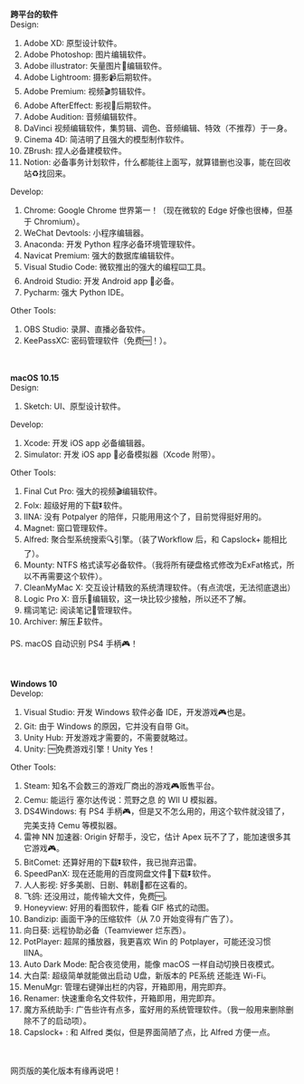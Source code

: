 **跨平台的软件**<br>
Design:
1. Adobe XD: 原型设计软件。
2. Adobe Photoshop: 图片编辑软件。
3. Adobe illustrator: 矢量图片🎨编辑软件。
4. Adobe Lightroom: 摄影📹后期软件。
5. Adobe Premium: 视频🎬剪辑软件。
6. Adobe AfterEffect: 影视🎦后期软件。
7. Adobe Audition: 音频编辑软件。
8. DaVinci 视频编辑软件，集剪辑、调色、音频编辑、特效（不推荐）于一身。
9. Cinema 4D: 简洁明了且强大的模型制作软件。
10. ZBrush: 捏人必备建模软件。
11. Notion: 必备事务计划软件，什么都能往上面写，就算错删也没事，能在回收站♻️找回来。

Develop:
1. Chrome: Google Chrome 世界第一！（现在微软的 Edge 好像也很棒，但基于 Chromium）。
2. WeChat Devtools: 小程序编辑器。
3. Anaconda: 开发 Python 程序必备环境管理软件。
4. Navicat Premium: 强大的数据库编辑软件。
5. Visual Studio Code: 微软推出的强大的编程⌨️工具。
6. Android Studio: 开发 Android app 📱必备。
7. Pycharm: 强大 Python IDE。

Other Tools:
1. OBS Studio: 录屏、直播必备软件。
2. KeePassXC: 密码管理软件（免费🆓！）。
<br><br><br>

**macOS 10.15**<br>
Design:
1. Sketch: UI、原型设计软件。

Develop:
1. Xcode: 开发 iOS app 必备编辑器。
2. Simulator: 开发 iOS app 📱必备模拟器（Xcode 附带）。

Other Tools:
1. Final Cut Pro: 强大的视频🎬编辑软件。
2. Folx: 超级好用的下载⏬软件。
3. IINA: 没有 Potpalyer 的陪伴，只能用用这个了，目前觉得挺好用的。
4. Magnet: 窗口管理软件。
5. Alfred: 聚合型系统搜索🔍引擎。（装了Workflow 后，和 Capslock+ 能相比了）。
6. Mounty: NTFS 格式读写必备软件。（我将所有硬盘格式修改为ExFat格式，所以不再需要这个软件）。
7. CleanMyMac X: 交互设计精致的系统清理软件。（有点流氓，无法彻底退出）
8. Logic Pro X: 音乐🎵编辑软，这一块比较少接触，所以还不了解。
9.  糯词笔记: 阅读笔记📒管理软件。
10. Archiver: 解压🗜️软件。

PS. macOS 自动识别 PS4 手柄🎮！
<br><br><br>

**Windows 10**<br>
Develop:
1. Visual Studio: 开发 Windows 软件必备 IDE，开发游戏🎮也是。
2. Git: 由于 Windows 的原因，它并没有自带 Git。
3. Unity Hub: 开发游戏才需要的，不需要就略过。
4. Unity: 🆓免费游戏引擎！Unity Yes！

Other Tools:
1. Steam: 知名不会数三的游戏厂商出的游戏🎮贩售平台。
2. Cemu: 能运行 塞尔达传说：荒野之息 的 WII U 模拟器。
3. DS4Windows: 有 PS4 手柄🎮，但是又不怎么用的，用这个软件就没错了，完美支持 Cemu 等模拟器。
4. 雷神 NN 加速器: Origin 好帮手，没它，估计 Apex 玩不了了，能加速很多其它游戏🎮。
5. BitComet: 还算好用的下载⏬软件，我已抛弃迅雷。
6. SpeedPanX: 现在还能用的百度网盘文件📃下载⏬软件。
7. 人人影视: 好多美剧、日剧、韩剧🎥都在这看的。
8. 飞鸽: 还没用过，能传输大文件，免费🆓。
9.  Honeyview: 好用的看图软件，能看 GIF 格式的动图。
10. Bandizip: 画面干净的压缩软件（从 7.0 开始变得有广告了）。
11. 向日葵: 远程协助必备（Teamviewer 烂东西）。
12. PotPlayer: 超屌的播放器，我更喜欢 Win 的 Potplayer，可能还没习惯 IINA。
13. Auto Dark Mode: 配合夜览使用，能像 macOS 一样自动切换日夜模式。
14. 大白菜: 超级简单就能做出启动 U盘，新版本的 PE系统 还能连 Wi-Fi。
15. MenuMgr: 管理右键弹出栏的内容，开箱即用，用完即弃。
16. Renamer: 快速重命名文件软件，开箱即用，用完即弃。
17. 魔方系统助手: 广告些许有点多，蛮好用的系统管理软件。（我一般用来删除删除不了的启动项）。
18. Capslock+ : 和 Alfred 类似，但是界面简陋了点，比 Alfred 方便一点。
<br><br><br>

网页版的美化版本有缘再说吧！
